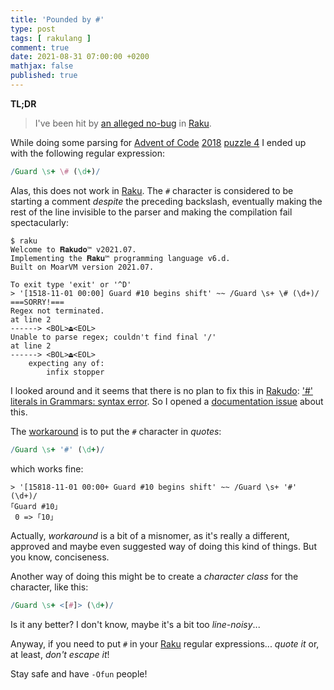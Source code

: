```yaml
---
title: 'Pounded by #'
type: post
tags: [ rakulang ]
comment: true
date: 2021-08-31 07:00:00 +0200
mathjax: false
published: true
---
```


**TL;DR**

> I've been hit by [an alleged no-bug][] in [Raku][].

While doing some parsing for [Advent of Code][] [2018][aoc-2018] [puzzle
4][aoc-2018-04] I ended up with the following regular expression:

```raku
/Guard \s+ \# (\d+)/
```

Alas, this does not work in [Raku][]. The `#` character is considered to
be starting a comment *despite* the preceding backslash, eventually
making the rest of the line invisible to the parser and making the
compilation fail spectacularly:

```
$ raku
Welcome to 𝐑𝐚𝐤𝐮𝐝𝐨™ v2021.07.
Implementing the 𝐑𝐚𝐤𝐮™ programming language v6.d.
Built on MoarVM version 2021.07.

To exit type 'exit' or '^D'
> '[1518-11-01 00:00] Guard #10 begins shift' ~~ /Guard \s+ \# (\d+)/
===SORRY!===
Regex not terminated.
at line 2
------> <BOL>⏏<EOL>
Unable to parse regex; couldn't find final '/'
at line 2
------> <BOL>⏏<EOL>
    expecting any of:
        infix stopper
```

I looked around and it seems that there is no plan to fix this in
[Rakudo][]: ['#' literals in Grammars: syntax error][previous-bug]. So I
opened a [documentation issue][] about this.

The [workaround][] is to put the `#` character in *quotes*:

```raku
/Guard \s+ '#' (\d+)/
```

which works fine:

```
> '[15818-11-01 00:00+ Guard #10 begins shift' ~~ /Guard \s+ '#' (\d+)/
｢Guard #10｣
 0 => ｢10｣
```

Actually, *workaround* is a bit of a misnomer, as it's really a
different, approved and maybe even suggested way of doing this kind of
things. But you know, conciseness.

Another way of doing this might be to create a *character class*
for the character, like this:

```raku
/Guard \s+ <[#]> (\d+)/
```

Is it any better? I don't know, maybe it's a bit too *line-noisy*...

Anyway, if you need to put `#` in your [Raku][] regular expressions...
*quote it* or, at least, *don't escape it*!

Stay safe and have `-Ofun` people!

[an alleged no-bug]: https://github.com/rakudo/rakudo/issues/1324
[Raku]: https://www.raku.org/
[Rakudo]: https://rakudo.org/
[Advent of Code]: https://adventofcode.com/
[aoc-2018]: https://adventofcode.com/2018/
[aoc-2018-04]: https://adventofcode.com/2018/day/4
[previous-bug]: https://github.com/rakudo/rakudo/issues/1324
[documentation issue]: https://github.com/Raku/doc/issues/3947
[workaround]: https://github.com/rakudo/rakudo/issues/1324#issuecomment-353042088
